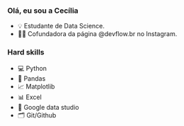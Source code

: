 ### Olá, eu sou a Cecília

- 💡 Estudante de Data Science.
- 👩‍💻 Cofundadora da página @devflow.br no Instagram.

### Hard skills 

- 💻 Python
- 🎲 Pandas
- 📈 Matplotlib
- 📊 Excel
- 🧮 Google data studio
- 🗂 Git/Github 
